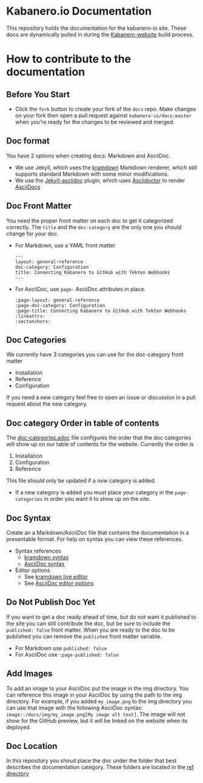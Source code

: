 # Kabanero.io Documentation
This repository holds the documentation for the kabanero-io site. These docs are dynamically pulled in during the [Kabanero-website](https://github.com/kabanero-io/kabanero-website) build process.

# How to contribute to the documentation

## Before You Start
  * Click the `fork` button to create your fork of the `docs` repo. Make changes on your fork then open a pull request against `kabanero-io/docs:master` when you're ready for the changes to be reviewed and merged.
  
## Doc format

You have 2 options when creating docs: Markdown and AsciiDoc.
   * We use Jekyll, which uses the [kramdown](https://jekyllrb.com/docs/configuration/markdown/#kramdown) Markdown renderer, which still supports standard Markdown with some minor modifications.
   * We use the [Jekyll-asciidoc](https://github.com/asciidoctor/jekyll-asciidoc) plugin, which uses [Asciidoctor](https://asciidoctor.org/) to render [AsciiDocs](http://asciidoc.org/)

## Doc Front Matter
You need the proper front matter on each doc to get it categorized correctly. The `title` and the `doc-category` are the only one you should change for your doc.
  * For Markdown, use a YAML front matter
    ```
    ---
    layout: general-reference
    doc-category: Configuration
    title: Connecting Kabanero to GitHub with Tekton Webhooks
    ---
    ```
  * For AsciiDoc, use `page-` AsciiDoc attributes in place.
    ```
    :page-layout: general-reference
    :page-doc-category: Configuration
    :page-title: Connecting Kabanero to GitHub with Tekton Webhooks
    :linkattrs:
    :sectanchors:
    ```

## Doc Categories

We currently have 3 categories you can use for the doc-category front matter
* Installation
* Reference
* Configuration

If you need a new category feel free to open an issue or discussion in a pull request about the new category.

## Doc category Order in table of contents

The [doc-categories.adoc](https://github.com/kabanero-io/docs/blob/master/doc-categories.adoc) file configures the order that the doc categories will show up on our table of contents for the website. Currently the order is
   1. Installation
   1. Configuration
   1. Reference

This file should only be updated if a *new* category is added. 
   * If a new category is added you must place your category in the `page-categories` in order you want it to show up on the site.

## Doc Syntax

Create an a Markdown/AsciiDoc file that contains the documentation in a presentable format. For help on syntax you can view these references.
  * Syntax references
    * [kramdown syntax](https://kramdown.gettalong.org/syntax.html)
    * [AsciiDoc syntax](https://asciidoctor.org/docs/asciidoc-syntax-quick-reference/)
  * Editor options
    * See [kramdown live editor](http://trykramdown.herokuapp.com/)
    * See [AsciiDoc editor options](https://asciidoctor.org/docs/editing-asciidoc-with-live-preview/#using-a-web-browser-preview-only)

## Do Not Publish Doc Yet

If you want to get a doc ready ahead of time, but do not want it published to the site you can still contribute the doc, but be sure to include the `published: false` front matter. When you are ready to the doc to be published you can remove the `published` front matter variable.
  * For Markdown use `published: false`
  * For AsciiDoc use `:page-published: false`

## Add Images

To add an image to your AsciiDoc put the image in the img directory. You can reference this image in your AsciiDoc by using the path to the img directory. For example, if you added `my_image.png` to the img directory you can use that image with the following AsciiDoc syntax: `image::/docs/img/my_image.png[My image alt text]`. The image will not show for the GitHub preview, but it will be linked on the website when its deployed.

## Doc Location

In this repository you shoud place the doc under the folder that best describes the documentation category. These folders are located in the [ref directory](https://github.com/kabanero-io/docs/tree/master/ref)




